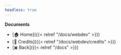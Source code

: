 ```yaml
---
headless: true
---
```


**Documents**
- [🏠 Home]({{< relref "/docs/webdev" >}})
- [👤 Credits]({{< relref "/docs/webdev/credits" >}})
- [✖️ Back]({{< relref "/docs" >}})
<br/>
